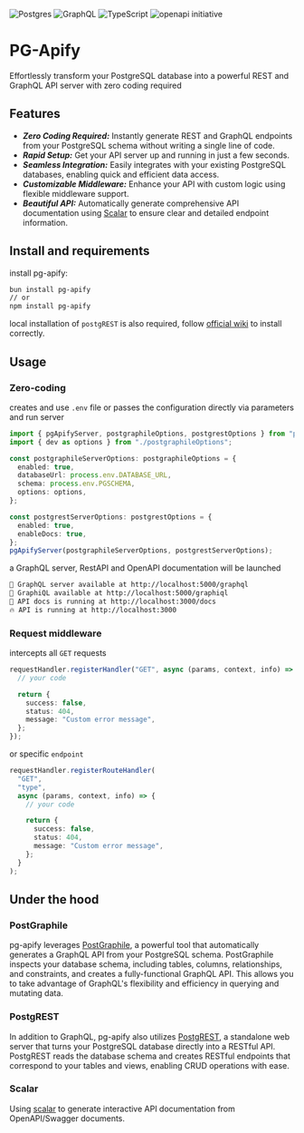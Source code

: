 ![Postgres](https://img.shields.io/badge/postgres-%23316192.svg?style=for-the-badge&logo=postgresql&logoColor=white)
![GraphQL](https://img.shields.io/badge/-GraphQL-E10098?style=for-the-badge&logo=graphql&logoColor=white)
![TypeScript](https://img.shields.io/badge/typescript-%23007ACC.svg?style=for-the-badge&logo=typescript&logoColor=white)
![openapi initiative](https://img.shields.io/badge/openapiinitiative-%23000000.svg?style=for-the-badge&logo=openapiinitiative&logoColor=white)

# PG-Apify

Effortlessly transform your PostgreSQL database into a powerful REST and GraphQL API server with zero coding required

## Features

- **_Zero Coding Required:_** Instantly generate REST and GraphQL endpoints from your PostgreSQL schema without writing a single line of code.
- **_Rapid Setup:_** Get your API server up and running in just a few seconds.
- **_Seamless Integration:_** Easily integrates with your existing PostgreSQL databases, enabling quick and efficient data access.
- **_Customizable Middleware:_** Enhance your API with custom logic using flexible middleware support.
- **_Beautiful API:_** Automatically generate comprehensive API documentation using [Scalar](https://github.com/scalar/scalar) to ensure clear and detailed endpoint information.

## Install and requirements

install pg-apify:

```bash
bun install pg-apify
// or
npm install pg-apify
```

local installation of `postgREST` is also required, follow [official wiki](https://postgrest.org/en/v12/explanations/install.html) to install correctly.

## Usage

### Zero-coding

creates and use `.env` file or passes the configuration directly via parameters and run server

```typescript
import { pgApifyServer, postgraphileOptions, postgrestOptions } from "pg-apify";
import { dev as options } from "./postgraphileOptions";

const postgraphileServerOptions: postgraphileOptions = {
  enabled: true,
  databaseUrl: process.env.DATABASE_URL,
  schema: process.env.PGSCHEMA,
  options: options,
};

const postgrestServerOptions: postgrestOptions = {
  enabled: true,
  enableDocs: true,
};
pgApifyServer(postgraphileServerOptions, postgrestServerOptions);
```

a GraphQL server, RestAPI and OpenAPI documentation will be launched

```bash
🚀 GraphQL server available at http://localhost:5000/graphql
🚀 GraphiQL available at http://localhost:5000/graphiql
📖 API docs is running at http://localhost:3000/docs
🔥 API is running at http://localhost:3000
```

### Request middleware

intercepts all `GET` requests

```typescript
requestHandler.registerHandler("GET", async (params, context, info) => {
  // your code

  return {
    success: false,
    status: 404,
    message: "Custom error message",
  };
});
```

or specific `endpoint`

```typescript
requestHandler.registerRouteHandler(
  "GET",
  "type",
  async (params, context, info) => {
    // your code

    return {
      success: false,
      status: 404,
      message: "Custom error message",
    };
  }
);
```

## Under the hood

### PostGraphile

pg-apify leverages [PostGraphile](https://github.com/graphile/crystal/tree/main/postgraphile/postgraphile), a powerful tool that automatically generates a GraphQL API from your PostgreSQL schema. PostGraphile inspects your database schema, including tables, columns, relationships, and constraints, and creates a fully-functional GraphQL API. This allows you to take advantage of GraphQL's flexibility and efficiency in querying and mutating data.

### PostgREST

In addition to GraphQL, pg-apify also utilizes [PostgREST](https://github.com/PostgREST/postgrest), a standalone web server that turns your PostgreSQL database directly into a RESTful API. PostgREST reads the database schema and creates RESTful endpoints that correspond to your tables and views, enabling CRUD operations with ease.

### Scalar

Using [scalar](https://github.com/scalar/scalar) to generate interactive API documentation from OpenAPI/Swagger documents.
